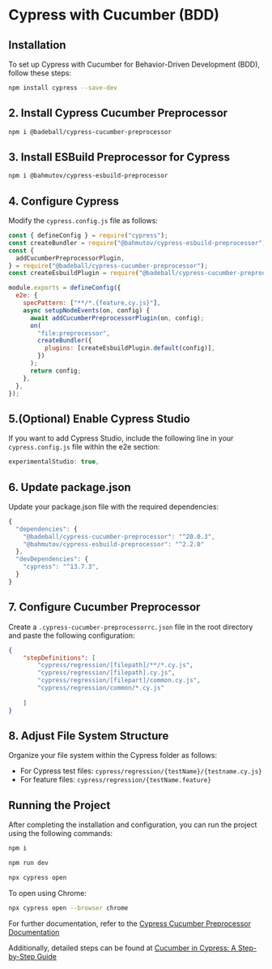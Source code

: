 # Cypress with Cucumber (BDD)

## Installation
To set up Cypress with Cucumber for Behavior-Driven Development (BDD), follow these steps:

```bash
npm install cypress --save-dev
```

## 2. Install Cypress Cucumber Preprocessor

```bash
npm i @badeball/cypress-cucumber-preprocessor
```
## 3. Install ESBuild Preprocessor for Cypress
```bash
npm i @bahmutov/cypress-esbuild-preprocessor
```

## 4. Configure Cypress
Modify the `cypress.config.js` file as follows:

```javascript
const { defineConfig } = require("cypress");
const createBundler = require("@bahmutov/cypress-esbuild-preprocessor");
const {
  addCucumberPreprocessorPlugin,
} = require("@badeball/cypress-cucumber-preprocessor");
const createEsbuildPlugin = require("@badeball/cypress-cucumber-preprocessor/esbuild");

module.exports = defineConfig({
  e2e: {
    specPattern: ["**/*.{feature,cy.js}"],
    async setupNodeEvents(on, config) {
      await addCucumberPreprocessorPlugin(on, config);
      on(
        "file:preprocessor",
        createBundler({
          plugins: [createEsbuildPlugin.default(config)],
        })
      );
      return config;
    },
  },
});
```

## 5.(Optional) Enable Cypress Studio
If you want to add Cypress Studio, include the following line in your `cypress.config.js` file within the e2e section:

```javascript
experimentalStudio: true,
```
## 6. Update package.json
Update your package.json file with the required dependencies:

```javascript
{
  "dependencies": {
    "@badeball/cypress-cucumber-preprocessor": "^20.0.3",
    "@bahmutov/cypress-esbuild-preprocessor": "^2.2.0"
  },
  "devDependencies": {
    "cypress": "^13.7.3",
  }
}
```
## 7. Configure Cucumber Preprocessor
Create a `.cypress-cucumber-preprocessorrc.json` file in the root directory and paste the following configuration:

```json
{
    "stepDefinitions": [
        "cypress/regression/[filepath]/**/*.cy.js",
        "cypress/regression/[filepath].cy.js",
        "cypress/regression/[filepart]/common.cy.js",
        "cypress/regression/common/*.cy.js"
        
    ]
}
```
## 8. Adjust File System Structure
Organize your file system within the Cypress folder as follows:

* For Cypress test files: `cypress/regression/{testName}/{testname.cy.js}`
* For feature files: `cypress/regression/{testName.feature}`


## Running the Project

After completing the installation and configuration, you can run the project using the following commands:

```bash
npm i
```

```bash
npm run dev
```

```bash
npx cypress open
```

To open using Chrome:

```bash
npx cypress open --browser chrome
```

For further documentation, refer to the  [Cypress Cucumber Preprocessor Documentation](https://www.npmjs.com/package/@badeball/cypress-cucumber-preprocessor?activeTab=readme)

Additionally, detailed steps can be found at [Cucumber in Cypress: A Step-by-Step Guide](https://filiphric.com/cucumber-in-cypress-a-step-by-step-guide)
